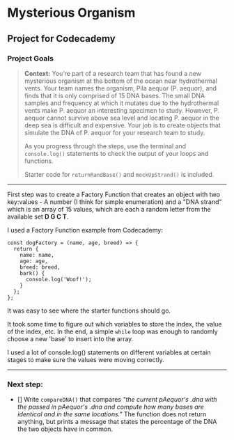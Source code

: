 # Mysterious Organism

## Project for Codecademy

### Project Goals

> **Context:** You’re part of a research team that has found a new mysterious organism at the bottom of the ocean near hydrothermal vents. Your team names the organism, Pila aequor (P. aequor), and finds that it is only comprised of 15 DNA bases. The small DNA samples and frequency at which it mutates due to the hydrothermal vents make P. aequor an interesting specimen to study. However, P. aequor cannot survive above sea level and locating P. aequor in the deep sea is difficult and expensive. Your job is to create objects that simulate the DNA of P. aequor for your research team to study.
> 
> As you progress through the steps, use the terminal and `console.log()` statements to check the output of your loops and functions. 
> 
> Starter code for `returnRandBase()` and `mockUpStrand()` is included.

***

First step was to create a Factory Function that creates an object with two key:values - A number (I think for simple enumeration) and a "DNA strand" which is an array of 15 values, which are each a random letter from the available set **D G C T**.

I used a Factory Function example from Codecademy:

```
const dogFactory = (name, age, breed) => {
  return {
    name: name,
    age: age,
    breed: breed,
    bark() {
      console.log('Woof!');  
    }
  };
};
```

It was easy to see where the starter functions should go.

It took some time to figure out which variables to store the index, the value of the index, etc. In the end, a simple `while` loop was enough to randomly choose a new 'base' to insert into the array.

I used a lot of console.log() statements on different variables at certain stages to make sure the values were moving correctly.

***

### Next step:

- [] Write `compareDNA()` that compares *"the current pAequor's .dna with the passed in pAequor's .dna and compute how many bases are identical and in the same locations."* The function does not return anything, but prints a message that states the percentage of the DNA the two objects have in common.

